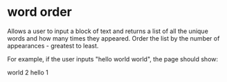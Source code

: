 # word order

Allows a user to input a block of text and returns a list of all the unique words and how many times they appeared. Order the list by the number of appearances - greatest to least.

For example, if the user inputs "hello world world", the page should show:

world 2
hello 1
